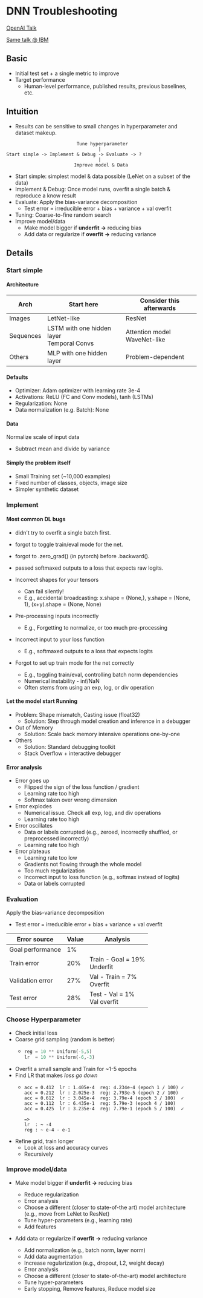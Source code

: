 # DNN Troubleshooting

[OpenAI Talk](https://video.ibm.com/recorded/120786685)

[Same talk @ IBM](https://video.ibm.com/recorded/120786685)

## Basic

- Initial test set + a single metric to improve
- Target performance
  - Human-level performance, published results, previous baselines, etc.

## Intuition

- Results can be sensitive to small changes in hyperparameter and dataset makeup.

```
                          Tune hyperparameter
                                  |
Start simple -> Implement & Debug -> Evaluate -> ?
                                  |
                         Improve model & Data
```

- Start simple: simplest model & data possible (LeNet on a subset of the data)
- Implement & Debug: Once model runs, overfit a single batch & reproduce a know result
- Evaluate: Apply the bias-variance decomposition
  - Test error = irreducible error + bias + variance + val overfit
- Tuning: Coarse-to-fine random search
- Improve model/data
  - Make model bigger if **underfit** **→** reducing bias
  - Add data or regularize if **overfit** **→** reducing variance

## Details

### Start simple

#### Architecture

| Arch      | Start here                                     | Consider this afterwards          |
| --------- | ---------------------------------------------- | --------------------------------- |
| Images    | LetNet-like                                    | ResNet                            |
| Sequences | LSTM with one hidden layer<br />Temporal Convs | Attention model<br />WaveNet-like |
| Others    | MLP with one hidden layer                      | Problem-dependent                 |

#### Defaults

- Optimizer: Adam optimizer with learning rate 3e-4
- Activations: ReLU (FC and Conv models), tanh (LSTMs)
- Regularization: None
- Data normalization (e.g. Batch): None

#### Data

Normalize scale of input data

- Subtract mean and divide by variance

#### Simply the problem itself

- Small Training set (~10,000 examples)
- Fixed number of classes, objects, image size
- Simpler synthetic dataset

### Implement

#### Most common DL bugs

- didn't try to overfit a single batch first.
- forgot to toggle train/eval mode for the net.
- forgot to .zero_grad() (in pytorch) before .backward().
- passed softmaxed outputs to a loss that expects raw logits.
- Incorrect shapes for your tensors

  - Can fail silently!
  - E.g., accidental broadcasting: x.shape = (None,), y.shape = (None, 1), (x+y).shape = (None, None)
- Pre-processing inputs incorrectly

  - E.g., Forgetting to normalize, or too much pre-processing
- Incorrect input to your loss function

  - E.g., softmaxed outputs to a loss that expects logits
- Forgot to set up train mode for the net correctly

  - E.g., toggling train/eval, controlling batch norm dependencies
  - Numerical instability - inf/NaN
  - Often stems from using an exp, log, or div operation

#### Let the model start Running

- Problem: Shape mismatch, Casting issue (float32)
  - Solution: Step through model creation and inference in a debugger
- Out of Memory
  - Solution: Scale back memory intensive operations one-by-one
- Others
  - Solution: Standard debugging toolkit
  - Stack Overflow + interactive debugger

#### Error analysis

- Error goes up
  - Flipped the sign of the loss function / gradient
  - Learning rate too high
  - Softmax taken over wrong dimension
- Error explodes
  - Numerical issue. Check all exp, log, and div operations
  - Learning rate too high
- Error oscillates
  - Data or labels corrupted (e.g., zeroed, incorrectly shuffled, or preprocessed incorrectly)
  - Learning rate too high
- Error plateaus
  - Learning rate too low
  - Gradients not flowing through the whole model
  - Too much regularization
  - Incorrect input to loss function (e.g., softmax instead of logits)
  - Data or labels corrupted

### Evaluation

Apply the bias-variance decomposition

- Test error = irreducible error + bias + variance + val overfit

| Error source     | Value | Analysis                         |
| ---------------- | ----- | -------------------------------- |
| Goal performance | 1%    |                                  |
| Train error      | 20%   | Train - Goal = 19%<br />Underfit |
| Validation error | 27%   | Val - Train = 7%<br />Overfit    |
| Test error       | 28%   | Test - Val = 1%<br />Val overfit |

### Choose Hyperparameter

- Check initial loss
- Coarse grid sampling (random is better)
  - ```Python
    reg = 10 ** Uniform(-5,5)
    lr  = 10 ** Uniform(-6,-3)
    ```
- Overfit a small sample and Train for ~1-5 epochs
- Find LR that makes *loss go down*
  - ```
    acc = 0.412  lr : 1.405e-4  reg: 4.234e-4 (epoch 1 / 100) ✓
    acc = 0.212  lr : 2.025e-3  reg: 2.793e-5 (epoch 2 / 100) 
    acc = 0.612  lr : 3.045e-4  reg: 3.79e-4 (epoch 3 / 100)  ✓
    acc = 0.112  lr : 6.435e-1  reg: 5.79e-3 (epoch 4 / 100) 
    acc = 0.425  lr : 3.235e-4  reg: 7.79e-1 (epoch 5 / 100)  ✓

    =>
    lr  : ~ -4
    reg : ~ e-4 - e-1
    ```
- Refine grid, train longer
  - Look at loss and accuracy curves
  - Recursively

### Improve model/data

- Make model bigger if **underfit** **→** reducing bias

  - Reduce regularization
  - Error analysis
  - Choose a different (closer to state-of-the art)
    model architecture (e.g., move from LeNet to
    ResNet)
  - Tune hyper-parameters (e.g., learning rate)
  - Add features
- Add data or regularize if **overfit** **→** reducing variance

  - Add normalization (e.g., batch norm, layer norm)
  - Add data augmentation
  - Increase regularization (e.g., dropout, L2, weight decay)
  - Error analysis
  - Choose a different (closer to state-of-the-art) model
    architecture
  - Tune hyper-parameters
  - Early stopping, Remove features, Reduce model size

